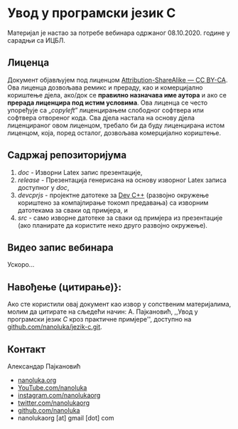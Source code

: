 ﻿# Увод у програмски језик C

Материјал је настао за потребе вебинара одржаног 08.10.2020. године у сарадњи са ИЦБЛ.

## Лиценца

Документ објављујем под лиценцом [Attribution-ShareAlike — CC BY-СА](https://creativecommons.org/licenses/by-sa/4.0//legalcode). Ова лиценца дозвољава ремикс и прераду, као и комерцијално кориштење дјела, ако/док се **правилно назначава име аутора** и ако се **прерада лиценцира под истим условима**. Ова лиценца се често упоређује са „_copyleft_” лиценцирањем слободног софтвера или софтвера отвореног кода. Сва дјела настала на основу дјела лиценцираног овом лиценцом, требало би да буду лиценцирана истом лиценцом, која, поред осталог, дозвољава комерцијално кориштење.

## Садржај репозиторијума

1. _doc_ - Изворни Latex запис презентације,
1. _release_ - Презентација генерисана на основу изворног Latex записа доступног у _doc_,
1. _devcprjs_ - пројектне датотеке за [Dev C++](https://sourceforge.net/projects/orwelldevcpp/) (развојно окружење кориштено за компајлирање токомп предавања) са изворним датотекама за сваки од примјера, и
1. _src_ - само изворне датотеке за сваки од примјера из презентације (ако планирате да користите неко друго развојно окружење).

## Видео запис вебинара

Ускоро...

## Навођење (цитирање)}: 

Ако сте користили овај документ као извор у сопственим материјалима, молим да цитирате на сљедећи начин: А. Пајкановић, ,,Увод у програмски језик _C_ кроз практичне примјере'', доступно на [github.com/nanoluka/jezik-c.git](github.com/nanoluka/jezik-c.git).

## Контакт

Александар Паjкановић

* [nanoluka.org](nanoluka.org)
* [YouTube.com/nanoluka](YouTube.com/nanoluka)
* [instagram.com/nanolukaorg](instagram.com/nanolukaorg)
* [twitter.com/nanolukaorg](instagram.com/nanolukaorg)
* [github.com/nanoluka](instagram.com/nanolukaorg)
* nanolukaorg [at] gmail [dot] com

